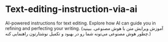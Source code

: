 # Text-editing-instruction-via-ai
AI-powered instructions for text editing. Explore how AI can guide you in refining and perfecting your writing. (آموزش ویرایش متن با هوش مصنوعی. ببینید چطور هوش مصنوعی می‌تونه شما رو در بهبود و تکمیل نوشتارتون راهنمایی کنه.)

